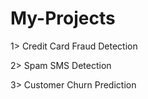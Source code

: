 # My-Projects

1> Credit Card Fraud Detection

2> Spam SMS Detection

3> Customer Churn Prediction


